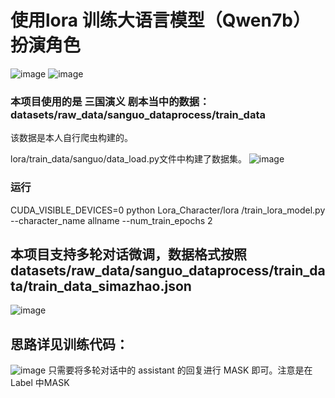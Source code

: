 # 使用lora 训练大语言模型（Qwen7b）扮演角色

![image](https://github.com/user-attachments/assets/bd783501-5633-440d-b7f9-88029c60afa7)
![image](https://github.com/user-attachments/assets/dc301892-6820-4e58-9f3c-d88ad5f4568e)


### 本项目使用的是  三国演义  剧本当中的数据：datasets/raw_data/sanguo_dataprocess/train_data<br>
该数据是本人自行爬虫构建的。

lora/train_data/sanguo/data_load.py文件中构建了数据集。
![image](https://github.com/user-attachments/assets/fbc537df-6871-4d2b-8644-bec31b907ba5)


### 运行
CUDA_VISIBLE_DEVICES=0 python Lora_Character/lora
/train_lora_model.py
 --character_name  allname --num_train_epochs 2

## 本项目支持多轮对话微调，数据格式按照datasets/raw_data/sanguo_dataprocess/train_data/train_data_simazhao.json
![image](https://github.com/user-attachments/assets/9cf069ea-fa45-4b67-ac94-2e845984f82e)

## 思路详见训练代码：
![image](https://github.com/user-attachments/assets/12bf3993-7115-4ae1-9275-35b50f1d903e)
只需要将多轮对话中的 assistant 的回复进行 MASK 即可。注意是在Label 中MASK
